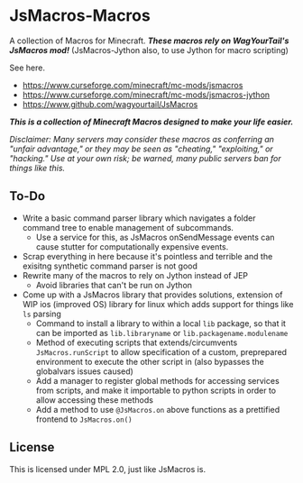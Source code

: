 # JsMacros-Macros
A collection of Macros for Minecraft. 
***These macros rely on WagYourTail's JsMacros mod!*** 
(JsMacros-Jython also, to use Jython for macro scripting)

See here. 

- https://www.curseforge.com/minecraft/mc-mods/jsmacros
- https://www.curseforge.com/minecraft/mc-mods/jsmacros-jython
- https://www.github.com/wagyourtail/JsMacros

***This is a collection of Minecraft Macros designed to make your life easier.***

*Disclaimer: Many servers may consider these macros as conferring an "unfair advantage," or they may be seen as "cheating," "exploiting," or "hacking." Use at your
own risk; be warned, many public servers ban for things like this.*


To-Do
---
- Write a basic command parser library which navigates a folder command tree to enable management of subcommands. 
  - Use a service for this, as JsMacros onSendMessage events can cause stutter for computationally expensive events. 
- Scrap everything in here because it's pointless and terrible and the exisitng synthetic command parser is not good
- Rewrite many of the macros to rely on Jython instead of JEP
  - Avoid libraries that can't be run on Jython
- Come up with a JsMacros library that provides solutions, extension of WIP ios (improved OS) library for linux which adds support for things like `ls` parsing
  - Command to install a library to within a local `lib` package, so that it can be imported as `lib.libraryname` or `lib.packagename.modulename`
  - Method of executing scripts that extends/circumvents `JsMacros.runScript` to allow specification of a custom, preprepared environment to execute the other script in (also bypasses the globalvars issues caused)
  - Add a manager to register global methods for accessing services from scripts, and make it importable to python scripts in order to allow accessing these methods
  - Add a method to use `@JsMacros.on` above functions as a prettified frontend to `JsMacros.on()`

License
---
This is licensed under MPL 2.0, just like JsMacros is. 

